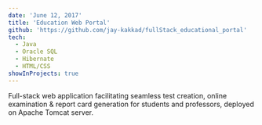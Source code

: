 ```yaml
---
date: 'June 12, 2017'
title: 'Education Web Portal'
github: 'https://github.com/jay-kakkad/fullStack_educational_portal'
tech:
  - Java
  - Oracle SQL
  - Hibernate
  - HTML/CSS
showInProjects: true
---
```


Full-stack web application facilitating seamless test creation, online examination & report card generation for students and professors, deployed on Apache Tomcat server.
